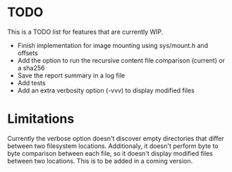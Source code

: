 # TODO

This is a TODO list for features that are currently WIP.

- Finish implementation for image mounting using sys/mount.h and offsets
- Add the option to run the recursive content file comparison (current) or a sha256 
- Save the report summary in a log file
- Add tests
- Add an extra verbosity option (-vvv) to display modified files 

# Limitations

Currently the verbose option doesn't discover empty directories that differ 
between two filesystem locations. Additionaly, it doesn't perform byte to byte
comparison between each file, so it doesn't display modified files between two
locations. This is to be added in a coming version.
